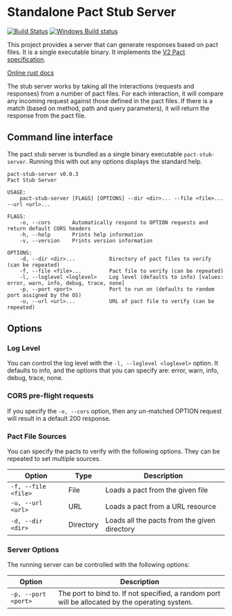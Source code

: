 # Standalone Pact Stub Server

[![Build Status](https://travis-ci.org/uglyog/pact-stub-server.svg?branch=master)](https://travis-ci.org/uglyog/pact-stub-server)
[![Windows Build status](https://ci.appveyor.com/api/projects/status/vigbo2qdyk9x7mo9?svg=true)](https://ci.appveyor.com/project/uglyog/pact-stub-server)

This project provides a server that can generate responses based on pact files. It is a single executable binary. It implements the [V2 Pact specification](https://github.com/pact-foundation/pact-specification/tree/version-2).

[Online rust docs](https://docs.rs/pact-stub-server/)

The stub server works by taking all the interactions (requests and responses) from a number of pact files. For each interaction, it will compare any incoming request against those defined in the pact files. If there is a match (based on method, path and query parameters), it will return the response from the pact file.

## Command line interface

The pact stub server is bundled as a single binary executable `pact-stub-server`. Running this with out any options displays the standard help.

```console
pact-stub-server v0.0.3
Pact Stub Server

USAGE:
    pact-stub-server [FLAGS] [OPTIONS] --dir <dir>... --file <file>... --url <url>...

FLAGS:
    -o, --cors       Automatically respond to OPTION requests and return default CORS headers
    -h, --help       Prints help information
    -v, --version    Prints version information

OPTIONS:
    -d, --dir <dir>...           Directory of pact files to verify (can be repeated)
    -f, --file <file>...         Pact file to verify (can be repeated)
    -l, --loglevel <loglevel>    Log level (defaults to info) [values: error, warn, info, debug, trace, none]
    -p, --port <port>            Port to run on (defaults to random port assigned by the OS)
    -u, --url <url>...           URL of pact file to verify (can be repeated)
```

## Options

### Log Level

You can control the log level with the `-l, --loglevel <loglevel>` option. It defaults to info, and the options that you can specify are: error, warn, info, debug, trace, none.

### CORS pre-flight requests

If you specify the `-o, --cors` option, then any un-matched OPTION request will result in a default 200 response.

### Pact File Sources

You can specify the pacts to verify with the following options. They can be repeated to set multiple sources.

| Option | Type | Description |
|--------|------|-------------|
| `-f, --file <file>` | File | Loads a pact from the given file |
| `-u, --url <url>` | URL | Loads a pact from a URL resource |
| `-d, --dir <dir>` | Directory | Loads all the pacts from the given directory |

### Server Options

The running server can be controlled with the following options:

| Option | Description |
|--------|-------------|
| `-p, --port <port>` | The port to bind to. If not specified, a random port will be allocated by the operating system. |
